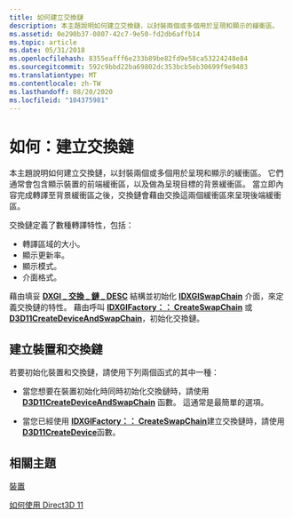 ```yaml
---
title: 如何建立交換鏈
description: 本主題說明如何建立交換鏈，以封裝兩個或多個用於呈現和顯示的緩衝區。
ms.assetid: 0e290b37-0807-42c7-9e50-fd2db6affb14
ms.topic: article
ms.date: 05/31/2018
ms.openlocfilehash: 8355eafff6e233b89be82fd9e58ca53224248e84
ms.sourcegitcommit: 592c9bbd22ba69802dc353bcb5eb30699f9e9403
ms.translationtype: MT
ms.contentlocale: zh-TW
ms.lasthandoff: 08/20/2020
ms.locfileid: "104375981"
---
```

# <a name="how-to-create-a-swap-chain"></a>如何：建立交換鏈

本主題說明如何建立交換鏈，以封裝兩個或多個用於呈現和顯示的緩衝區。 它們通常會包含顯示裝置的前端緩衝區，以及做為呈現目標的背景緩衝區。 當立即內容完成轉譯至背景緩衝區之後，交換鏈會藉由交換這兩個緩衝區來呈現後端緩衝區。

交換鏈定義了數種轉譯特性，包括：

-   轉譯區域的大小。
-   顯示更新率。
-   顯示模式。
-   介面格式。

藉由填妥 [**DXGI \_ 交換 \_ 鏈 \_ DESC**](/windows/desktop/api/dxgi/ns-dxgi-dxgi_swap_chain_desc) 結構並初始化 [**IDXGISwapChain**](/windows/desktop/api/dxgi/nn-dxgi-idxgiswapchain) 介面，來定義交換鏈的特性。 藉由呼叫 [**IDXGIFactory：： CreateSwapChain**](/windows/desktop/api/dxgi/nf-dxgi-idxgifactory-createswapchain) 或 [**D3D11CreateDeviceAndSwapChain**](/windows/desktop/api/D3D11/nf-d3d11-d3d11createdeviceandswapchain)，初始化交換鏈。

## <a name="create-a-device-and-a-swap-chain"></a>建立裝置和交換鏈

若要初始化裝置和交換鏈，請使用下列兩個函式的其中一種：

-   當您想要在裝置初始化時同時初始化交換鏈時，請使用 [**D3D11CreateDeviceAndSwapChain**](/windows/desktop/api/D3D11/nf-d3d11-d3d11createdeviceandswapchain) 函數。 這通常是最簡單的選項。

-   當您已經使用 [**IDXGIFactory：： CreateSwapChain**](/windows/desktop/api/dxgi/nf-dxgi-idxgifactory-createswapchain)建立交換鏈時，請使用 [**D3D11CreateDevice**](/windows/desktop/api/D3D11/nf-d3d11-d3d11createdevice)函數。

## <a name="related-topics"></a>相關主題

<dl> <dt>

[裝置](overviews-direct3d-11-devices.md)
</dt> <dt>

[如何使用 Direct3D 11](how-to-use-direct3d-11.md)
</dt> </dl>

 

 